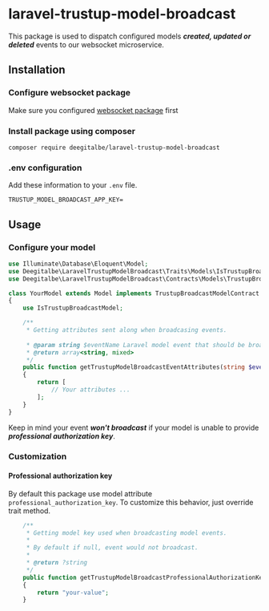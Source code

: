 # laravel-trustup-model-broadcast

This package is used to dispatch configured models ***created, updated or deleted*** events to our websocket microservice.

## Installation

### Configure websocket package

Make sure you configured [websocket package](https://github.com/deegitalbe/laravel-trustup-io-websocket#env-configuration) first

### Install package using composer

```shell
composer require deegitalbe/laravel-trustup-model-broadcast
```

### .env configuration

Add these information to your `.env` file.
```dotenv
TRUSTUP_MODEL_BROADCAST_APP_KEY=
```

## Usage

### Configure your model

```php
use Illuminate\Database\Eloquent\Model;
use Deegitalbe\LaravelTrustupModelBroadcast\Traits\Models\IsTrustupBroadcastModel;
use Deegitalbe\LaravelTrustupModelBroadcast\Contracts\Models\TrustupBroadcastModelContract;

class YourModel extends Model implements TrustupBroadcastModelContract
{
    use IsTrustupBroadcastModel;

    /**
     * Getting attributes sent along when broadcasing events.
     
     * @param string $eventName Laravel model event that should be broadcasted (created, updated, deleted, ...)
     * @return array<string, mixed>
     */
    public function getTrustupModelBroadcastEventAttributes(string $eventName): array
    {
        return [
            // Your attributes ...
        ];
    }
}
```

Keep in mind your event ***won't broadcast*** if your model is unable to provide ***professional authorization key***.

### Customization

#### Professional authorization key

By default this package use model attribute `professional_authorization_key`. To customize this behavior, just override trait method.

```php
    /**
     * Getting model key used when broadcasting model events.
     * 
     * By default if null, event would not broadcast.
     * 
     * @return ?string
     */
    public function getTrustupModelBroadcastProfessionalAuthorizationKey(): ?string
    {
        return "your-value";
    }
```

